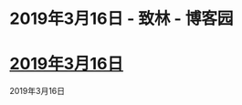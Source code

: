 
# 2019年3月16日 - 致林 - 博客园






# [2019年3月16日](https://www.cnblogs.com/bincoding/p/10544961.html)
2019年3月16日





